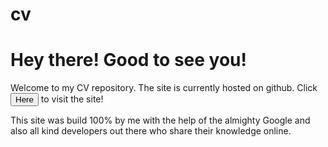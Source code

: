 # cv

<h1>Hey there! Good to see you!</h1>

Welcome to my CV repository.
The site is currently hosted on github. Click <button>Here</button> to visit the site!

This site was build 100% by me with the help of the almighty Google and also all kind developers out there who share their knowledge online.
